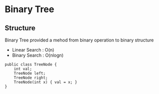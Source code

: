 # Binary Tree

## Structure
Binary Tree provided a mehod from binary operation to binary structure
* Linear Search : O(n)
* Binary Search : O(nlogn)

```
public class TreeNode {
	int val;
	TreeNode left;
	TreeNode right;
	TreeNode(int x) { val = x; }
}
```
